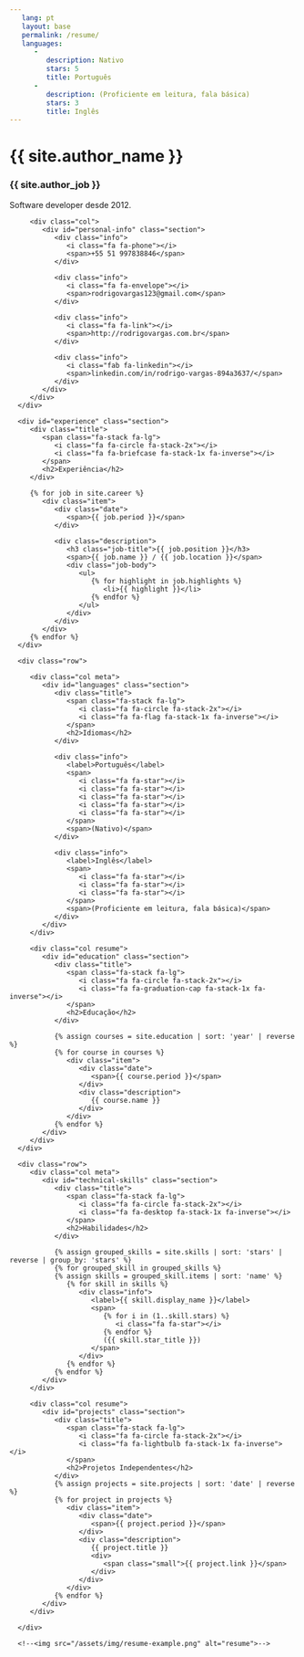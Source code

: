 ```yaml
---
   lang: pt
   layout: base
   permalink: /resume/
   languages:
      - 
         description: Nativo
         stars: 5
         title: Português
      - 
         description: (Proficiente em leitura, fala básica)
         stars: 3
         title: Inglês
---
```


<link rel="stylesheet" href="/assets/css/resume.css">

<div class="web-resume">
   <div class="container">
      <div class="row">
         <div class="col">
            <h1>{{ site.author_name }}</h1>
            <h3>{{ site.author_job }}</h3>
            <div class="about">
               Software developer desde 2012.
            </div>         
         </div>

         <div class="col">
            <div id="personal-info" class="section">
               <div class="info">
                  <i class="fa fa-phone"></i>
                  <span>+55 51 997838846</span>
               </div>

               <div class="info">
                  <i class="fa fa-envelope"></i>
                  <span>rodrigovargas123@gmail.com</span>
               </div>

               <div class="info">
                  <i class="fa fa-link"></i>
                  <span>http://rodrigovargas.com.br</span>
               </div>

               <div class="info">
                  <i class="fab fa-linkedin"></i>
                  <span>linkedin.com/in/rodrigo-vargas-894a3637/</span>
               </div>
            </div>
         </div>
      </div>
      
      <div id="experience" class="section">
         <div class="title">
            <span class="fa-stack fa-lg">
               <i class="fa fa-circle fa-stack-2x"></i>
               <i class="fa fa-briefcase fa-stack-1x fa-inverse"></i>
            </span>
            <h2>Experiência</h2>
         </div>

         {% for job in site.career %}
            <div class="item">
               <div class="date">
                  <span>{{ job.period }}</span>
               </div>
            
               <div class="description">
                  <h3 class="job-title">{{ job.position }}</h3>
                  <span>{{ job.name }} / {{ job.location }}</span>
                  <div class="job-body">
                     <ul>
                        {% for highlight in job.highlights %}
                           <li>{{ highlight }}</li>
                        {% endfor %}
                     </ul>
                  </div>
               </div>
            </div>
         {% endfor %}
      </div>

      <div class="row">
         
         <div class="col meta">
            <div id="languages" class="section">
               <div class="title">
                  <span class="fa-stack fa-lg">
                     <i class="fa fa-circle fa-stack-2x"></i>
                     <i class="fa fa-flag fa-stack-1x fa-inverse"></i>
                  </span>
                  <h2>Idiomas</h2>
               </div>

               <div class="info">
                  <label>Português</label>
                  <span>
                     <i class="fa fa-star"></i>
                     <i class="fa fa-star"></i>
                     <i class="fa fa-star"></i>
                     <i class="fa fa-star"></i>
                     <i class="fa fa-star"></i>
                  </span>
                  <span>(Nativo)</span>
               </div>

               <div class="info">
                  <label>Inglês</label>
                  <span>
                     <i class="fa fa-star"></i>
                     <i class="fa fa-star"></i>
                     <i class="fa fa-star"></i>
                  </span>
                  <span>(Proficiente em leitura, fala básica)</span>
               </div>
            </div>
         </div>

         <div class="col resume">
            <div id="education" class="section">
               <div class="title">
                  <span class="fa-stack fa-lg">
                     <i class="fa fa-circle fa-stack-2x"></i>
                     <i class="fa fa-graduation-cap fa-stack-1x fa-inverse"></i>
                  </span>
                  <h2>Educação</h2>
               </div>

               {% assign courses = site.education | sort: 'year' | reverse %}
               {% for course in courses %} 
                  <div class="item">
                     <div class="date">
                        <span>{{ course.period }}</span>
                     </div>
                     <div class="description">
                        {{ course.name }}
                     </div>
                  </div>
               {% endfor %}
            </div>
         </div>
      </div>

      <div class="row">         
         <div class="col meta">
            <div id="technical-skills" class="section">
               <div class="title">
                  <span class="fa-stack fa-lg">
                     <i class="fa fa-circle fa-stack-2x"></i>
                     <i class="fa fa-desktop fa-stack-1x fa-inverse"></i>
                  </span>
                  <h2>Habilidades</h2>
               </div>
   
               {% assign grouped_skills = site.skills | sort: 'stars' | reverse | group_by: 'stars' %}
               {% for grouped_skill in grouped_skills %}
               {% assign skills = grouped_skill.items | sort: 'name' %}
                  {% for skill in skills %}
                     <div class="info">
                        <label>{{ skill.display_name }}</label>
                        <span>
                           {% for i in (1..skill.stars) %}
                              <i class="fa fa-star"></i>
                           {% endfor %}
                           ({{ skill.star_title }})
                        </span>
                     </div>
                  {% endfor %}
               {% endfor %}
            </div>
         </div>

         <div class="col resume">
            <div id="projects" class="section">
               <div class="title">
                  <span class="fa-stack fa-lg">
                     <i class="fa fa-circle fa-stack-2x"></i>
                     <i class="fa fa-lightbulb fa-stack-1x fa-inverse"></i>
                  </span>
                  <h2>Projetos Independentes</h2>
               </div>
               {% assign projects = site.projects | sort: 'date' | reverse %}
               {% for project in projects %}
                  <div class="item">
                     <div class="date">
                        <span>{{ project.period }}</span>
                     </div>
                     <div class="description">
                        {{ project.title }}
                        <div>
                           <span class="small">{{ project.link }}</span>
                        </div>
                     </div>
                  </div>
               {% endfor %}
            </div>
         </div>
         
      </div>

      <!--<img src="/assets/img/resume-example.png" alt="resume">-->
   </div>
</div>
